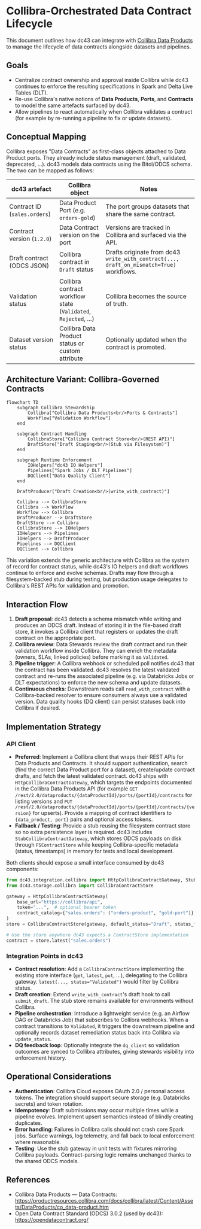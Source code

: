 # Collibra-Orchestrated Data Contract Lifecycle

This document outlines how dc43 can integrate with [Collibra Data Products](https://productresources.collibra.com/docs/collibra/latest/Content/Assets/DataProducts/co_data-product.htm) to manage the lifecycle of data contracts alongside datasets and pipelines.

## Goals

* Centralize contract ownership and approval inside Collibra while dc43 continues to enforce the resulting specifications in Spark and Delta Live Tables (DLT).
* Re-use Collibra's native notions of **Data Products**, **Ports**, and **Contracts** to model the same artefacts surfaced by dc43.
* Allow pipelines to react automatically when Collibra validates a contract (for example by re-running a pipeline to fix or update datasets).

## Conceptual Mapping

Collibra exposes "Data Contracts" as first-class objects attached to Data Product ports. They already include status management (draft, validated, deprecated, ...). dc43 models data contracts using the Bitol/ODCS schema. The two can be mapped as follows:

| dc43 artefact | Collibra object | Notes |
| --- | --- | --- |
| Contract ID (`sales.orders`) | Data Product Port (e.g. `orders-gold`) | The port groups datasets that share the same contract. |
| Contract version (`1.2.0`) | Data Contract version on the port | Versions are tracked in Collibra and surfaced via the API. |
| Draft contract (ODCS JSON) | Collibra contract in `Draft` status | Drafts originate from dc43 `write_with_contract(..., draft_on_mismatch=True)` workflows. |
| Validation status | Collibra contract workflow state (`Validated`, `Rejected`, ...) | Collibra becomes the source of truth. |
| Dataset version status | Collibra Data Product status or custom attribute | Optionally updated when the contract is promoted. |

## Architecture Variant: Collibra-Governed Contracts

```mermaid
flowchart TD
    subgraph Collibra Stewardship
        Collibra["Collibra Data Products<br/>Ports & Contracts"]
        Workflow["Validation Workflow"]
    end

    subgraph Contract Handling
        CollibraStore["Collibra Contract Store<br/>(REST API)"]
        DraftStore["Draft Staging<br/>(Stub via Filesystem)"]
    end

    subgraph Runtime Enforcement
        IOHelpers["dc43 IO Helpers"]
        Pipelines["Spark Jobs / DLT Pipelines"]
        DQClient["Data Quality Client"]
    end

    DraftProducer["Draft Creation<br/>(write_with_contract)"]

    Collibra --> CollibraStore
    Collibra --> Workflow
    Workflow --> Collibra
    DraftProducer --> DraftStore
    DraftStore --> Collibra
    CollibraStore --> IOHelpers
    IOHelpers --> Pipelines
    IOHelpers --> DraftProducer
    Pipelines --> DQClient
    DQClient --> Collibra
```

This variation extends the generic architecture with Collibra as the system of record for contract status, while dc43's IO helpers and draft workflows continue to enforce and evolve schemas. Drafts may flow through a filesystem-backed stub during testing, but production usage delegates to Collibra's REST APIs for validation and promotion.

## Interaction Flow

1. **Draft proposal**: dc43 detects a schema mismatch while writing and produces an ODCS draft. Instead of storing it in the file-based draft store, it invokes a Collibra client that registers or updates the draft contract on the appropriate port.
2. **Collibra review**: Data Stewards review the draft contract and run their validation workflow inside Collibra. They can enrich the metadata (owners, SLAs, linked policies) before marking it as `Validated`.
3. **Pipeline trigger**: A Collibra webhook or scheduled poll notifies dc43 that the contract has been validated. dc43 resolves the latest validated contract and re-runs the associated pipeline (e.g. via Databricks Jobs or DLT expectations) to enforce the new schema and update datasets.
4. **Continuous checks**: Downstream reads call `read_with_contract` with a Collibra-backed resolver to ensure consumers always use a validated version. Data quality hooks (DQ client) can persist statuses back into Collibra if desired.

## Implementation Strategy

### API Client

* **Preferred**: Implement a Collibra client that wraps their REST APIs for Data Products and Contracts. It should support authentication, search (find the correct Data Product port for a dataset), create/update contract drafts, and fetch the latest validated contract. dc43 ships with `HttpCollibraContractGateway`, which targets the endpoints documented in the Collibra Data Products API (for example `GET /rest/2.0/dataproducts/{dataProductId}/ports/{portId}/contracts` for listing versions and `PUT /rest/2.0/dataproducts/{dataProductId}/ports/{portId}/contracts/{version}` for upserts). Provide a mapping of contract identifiers to `{data_product, port}` pairs and optional access tokens.
* **Fallback / Testing**: Provide a stub reusing the filesystem contract store so no extra persistence layer is required. dc43 includes `StubCollibraContractGateway`, which stores ODCS payloads on disk through `FSContractStore` while keeping Collibra-specific metadata (status, timestamps) in memory for tests and local development.

Both clients should expose a small interface consumed by dc43 components:

```python
from dc43.integration.collibra import HttpCollibraContractGateway, StubCollibraContractGateway
from dc43.storage.collibra import CollibraContractStore

gateway = HttpCollibraContractGateway(
    base_url="https://collibra/api",
    token="...",  # optional bearer token
    contract_catalog={"sales.orders": ("orders-product", "gold-port")},
)
store = CollibraContractStore(gateway, default_status="Draft", status_filter="Validated")

# Use the store anywhere dc43 expects a ContractStore implementation
contract = store.latest("sales.orders")
```

### Integration Points in dc43

* **Contract resolution**: Add a `CollibraContractStore` implementing the existing store interface (`get`, `latest`, `put`, ...), delegating to the Collibra gateway. `latest(..., status="Validated")` would filter by Collibra status.
* **Draft creation**: Extend `write_with_contract`'s draft hook to call `submit_draft`. The stub store remains available for environments without Collibra.
* **Pipeline orchestration**: Introduce a lightweight service (e.g. an Airflow DAG or Databricks Job) that subscribes to Collibra webhooks. When a contract transitions to `Validated`, it triggers the downstream pipeline and optionally records dataset remediation status back into Collibra via `update_status`.
* **DQ feedback loop**: Optionally integrate the `dq_client` so validation outcomes are synced to Collibra attributes, giving stewards visibility into enforcement history.

## Operational Considerations

* **Authentication**: Collibra Cloud exposes OAuth 2.0 / personal access tokens. The integration should support secure storage (e.g. Databricks secrets) and token rotation.
* **Idempotency**: Draft submissions may occur multiple times while a pipeline evolves. Implement upsert semantics instead of blindly creating duplicates.
* **Error handling**: Failures in Collibra calls should not crash core Spark jobs. Surface warnings, log telemetry, and fall back to local enforcement where reasonable.
* **Testing**: Use the stub gateway in unit tests with fixtures mirroring Collibra payloads. Contract-parsing logic remains unchanged thanks to the shared ODCS models.

## References

* Collibra Data Products — Data Contracts: <https://productresources.collibra.com/docs/collibra/latest/Content/Assets/DataProducts/co_data-product.htm>
* Open Data Contract Standard (ODCS) 3.0.2 (used by dc43): <https://opendatacontract.org/>
